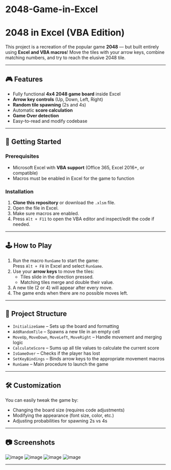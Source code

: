 # 2048-Game-in-Excel

# 2048 in Excel (VBA Edition)

This project is a recreation of the popular game **2048** — but built entirely using **Excel and VBA macros**! Move the tiles with your arrow keys, combine matching numbers, and try to reach the elusive 2048 tile.

---

## 🎮 Features

- Fully functional **4x4 2048 game board** inside Excel  
- **Arrow key controls** (Up, Down, Left, Right)  
- **Random tile spawning** (2s and 4s)  
- Automatic **score calculation**  
- **Game Over detection**  
- Easy-to-read and modify codebase  

---

## 🚀 Getting Started

### Prerequisites

- Microsoft Excel with **VBA support** (Office 365, Excel 2016+, or compatible)
- Macros must be enabled in Excel for the game to function

### Installation

1. **Clone this repository** or download the `.xlsm` file.
2. Open the file in Excel.
3. Make sure macros are enabled.
4. Press `Alt + F11` to open the VBA editor and inspect/edit the code if needed.

---

## 🕹️ How to Play

1. Run the macro `RunGame` to start the game:  
   Press `Alt + F8` in Excel and select `RunGame`.
2. Use your **arrow keys** to move the tiles:
    - Tiles slide in the direction pressed.
    - Matching tiles merge and double their value.
3. A new tile (2 or 4) will appear after every move.
4. The game ends when there are no possible moves left.

---

## 📁 Project Structure

- `InitializeGame` – Sets up the board and formatting  
- `AddRandomTile` – Spawns a new tile in an empty cell  
- `MoveUp`, `MoveDown`, `MoveLeft`, `MoveRight` – Handle movement and merging logic  
- `CalculateScore` – Sums up all tile values to calculate the current score  
- `IsGameOver` – Checks if the player has lost  
- `SetKeyBindings` – Binds arrow keys to the appropriate movement macros  
- `RunGame` – Main procedure to launch the game  

---

## 🛠️ Customization

You can easily tweak the game by:
- Changing the board size (requires code adjustments)
- Modifying the appearance (font size, color, etc.)
- Adjusting probabilities for spawning 2s vs 4s

---

## 📷 Screenshots
![image](https://github.com/user-attachments/assets/4d90ce0a-4588-4ec8-a634-33b6695b5699)
![image](https://github.com/user-attachments/assets/76655f04-0181-4bba-bb18-e1741e77bee1)
![image](https://github.com/user-attachments/assets/6b7f3d3a-558b-4639-b804-de46b619a0f9)
![image](https://github.com/user-attachments/assets/6654ec2f-82ae-4738-8c87-9fa7c0ba12d3)


---




